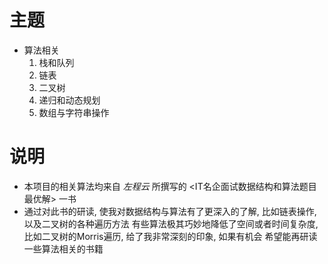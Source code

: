 # 主题
 - 算法相关
   1. 栈和队列
   2. 链表
   3. 二叉树
   4. 递归和动态规划
   5. 数组与字符串操作
# 说明
  - 本项目的相关算法均来自 *左程云* 所撰写的 <IT名企面试数据结构和算法题目最优解> 一书
  - 通过对此书的研读, 使我对数据结构与算法有了更深入的了解, 比如链表操作, 以及二叉树的各种遍历方法
  有些算法极其巧妙地降低了空间或者时间复杂度, 比如二叉树的Morris遍历, 给了我非常深刻的印象, 如果有机会
  希望能再研读一些算法相关的书籍
   

